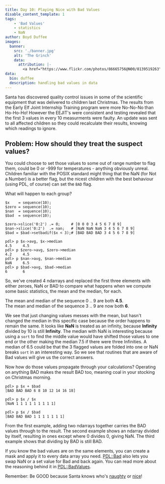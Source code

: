 ```yaml
---
title: Day 10: Playing Nice with Bad Values
disable_content_template: 1
tags:
    - 'Bad Values'
    - statistics
    - NaN
author: Boyd Duffee
images:
  banner:
    src: './banner.jpg'
    alt: 'The Grinch'
    data:
      attribution: |-
        <a href="https://www.flickr.com/photos/86665756@N00/8139519263">The Grinch's Holiday Workshop</a>" by <a href="https://www.flickr.com/photos/86665756@N00">Studio Sarah Lou</a> is licensed under <a href="https://creativecommons.org/licenses/by/2.0/?ref=openverse">CC BY 2.0</a>
data:
  bio: duffee
  description: handling bad values in data
---
```


Santa has discovered quality control issues in some of the scientific equipment that was delivered to children last Christmas.
The results from the Early Elf Joint Internship Training program were more No-No-No than Ho-Ho-Ho!
However the EEJIT's were consistent and testing revealed that the first 3 values in every 10 measurments were faulty. 
An update was sent to all affected children so they could recalculate their results, knowing which readings to ignore.

**Problem:** How should they treat the suspect values?
---

You could choose to set those values to some out of range number to flag them, could be 0 or -999 for temperatures - anything obviously unreal.
Children familiar with the POSIX standard might thing that the NaN (for Not a Number) is a better flag,
but the nicest children with the best behaviour (using PDL, of course) can set the `BAD` flag.

What will happen to each group?

    $x    = sequence(10);
    $zero = sequence(10);
    $nan  = sequence(10);
    $bad  = sequence(10);

    $zero->slice('0:2') .= 0;     # [0 0 0 3 4 5 6 7 8 9]
    $nan->slice('0:2')  .= nan;   # [NaN NaN NaN 3 4 5 6 7 8 9]
    $bad = $bad->setbadif($x < 3);# [BAD BAD BAD 3 4 5 6 7 8 9]

    pdl> p $x->avg, $x->median
    4.5     4.5
    pdl> p $zero->avg, $zero->median
    4.2     4.5
    pdl> p $nan->avg, $nan->median
    NaN     6.5
    pdl> p $bad->avg, $bad->median
    6       6

So, we've created 4 ndarrays and replaced the first three elements with either zeroes, NaN or BAD
to compare what happens when we compute some basic statistics, the mean and the median, for each.

The mean and median of the sequence 0 .. 9 are both **4.5**.  
The mean and median of the sequence 3 .. 9 are now both **6**.

We see that just changing values messes with the mean, but hasn't changed the median in this specific case because the order happens to remain the same.
It looks like **NaN** is treated as an infinity, because **Infinity** divided by 10 is still **Infinity**.
The median with NaN is interesting because using a `sort` to find the middle value would have shifted those values to one end or the other making the median 7.5 if there were three Infinities.
A median of 6.5 could be that the 3 flagged values are folded into one or NaN breaks `sort` in an interesting way.
So we see that routines that are aware of Bad values will give us the correct answers.

Now how do those values propagate through your calculations?
Operating on anything BAD makes the result BAD too, meaning coal in your stocking on Christmas morning.

    pdl> p $x + $bad
    [BAD BAD BAD 6 8 10 12 14 16 18]

    pdl> p $x / $x
    [NaN 1 1 1 1 1 1 1 1 1]

    pdl> p $x / $bad
    [BAD BAD BAD 1 1 1 1 1 1 1]

From the first example, adding two ndarrays together carries the BAD values through to the result.
The second example shows an ndarray divided by itself, resulting in ones except where 0 divides 0, giving NaN.
The third example shows that dividing by BAD is still BAD.

If you know the bad values are on the same elements, you can create a mask and apply it to every data array you need.
[PDL::Bad](https://metacpan.org/pod/PDL::Bad) also lets you swap NaN or a set value for Bad and back again.
You can read more about the reasoning behind it in [PDL::BadValues](https://metacpan.org/dist/PDL/view/Basic/Pod/BadValues.pod).

Remember: Be GOOD because Santa knows who's [naughty](https://metacpan.org/pod/PDL::Bad#isbad) or [nice](https://metacpan.org/pod/PDL::Bad#isgood)!
